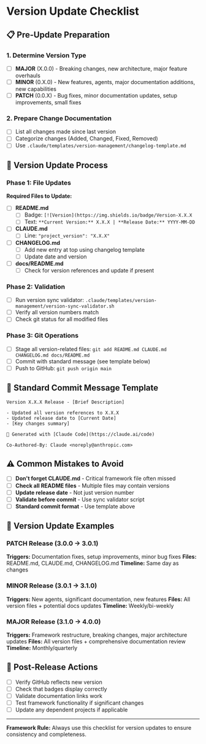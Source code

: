 # Version Update Checklist

## 📋 Pre-Update Preparation

### 1. Determine Version Type
- [ ] **MAJOR** (X.0.0) - Breaking changes, new architecture, major feature overhauls
- [ ] **MINOR** (0.X.0) - New features, agents, major documentation additions, new capabilities
- [ ] **PATCH** (0.0.X) - Bug fixes, minor documentation updates, setup improvements, small fixes

### 2. Prepare Change Documentation
- [ ] List all changes made since last version
- [ ] Categorize changes (Added, Changed, Fixed, Removed)
- [ ] Use `.claude/templates/version-management/changelog-template.md`

## 🔄 Version Update Process

### Phase 1: File Updates
**Required Files to Update:**

- [ ] **README.md**
  - [ ] Badge: `[![Version](https://img.shields.io/badge/Version-X.X.X`
  - [ ] Text: `**Current Version:** X.X.X | **Release Date:** YYYY-MM-DD`

- [ ] **CLAUDE.md**
  - [ ] Line: `"project_version": "X.X.X"`

- [ ] **CHANGELOG.md**
  - [ ] Add new entry at top using changelog template
  - [ ] Update date and version

- [ ] **docs/README.md**
  - [ ] Check for version references and update if present

### Phase 2: Validation
- [ ] Run version sync validator: `.claude/templates/version-management/version-sync-validator.sh`
- [ ] Verify all version numbers match
- [ ] Check git status for all modified files

### Phase 3: Git Operations
- [ ] Stage all version-related files: `git add README.md CLAUDE.md CHANGELOG.md docs/README.md`
- [ ] Commit with standard message (see template below)
- [ ] Push to GitHub: `git push origin main`

## 📝 Standard Commit Message Template

```
Version X.X.X Release - [Brief Description]

- Updated all version references to X.X.X
- Updated release date to [Current Date]
- [Key changes summary]

🤖 Generated with [Claude Code](https://claude.ai/code)

Co-Authored-By: Claude <noreply@anthropic.com>
```

## ⚠️ Common Mistakes to Avoid

- [ ] **Don't forget CLAUDE.md** - Critical framework file often missed
- [ ] **Check all README files** - Multiple files may contain versions
- [ ] **Update release date** - Not just version number
- [ ] **Validate before commit** - Use sync validator script
- [ ] **Standard commit format** - Use template above

## 🎯 Version Update Examples

### PATCH Release (3.0.0 → 3.0.1)
**Triggers:** Documentation fixes, setup improvements, minor bug fixes
**Files:** README.md, CLAUDE.md, CHANGELOG.md
**Timeline:** Same day as changes

### MINOR Release (3.0.1 → 3.1.0)
**Triggers:** New agents, significant documentation, new features
**Files:** All version files + potential docs updates
**Timeline:** Weekly/bi-weekly

### MAJOR Release (3.1.0 → 4.0.0)
**Triggers:** Framework restructure, breaking changes, major architecture updates
**Files:** All version files + comprehensive documentation review
**Timeline:** Monthly/quarterly

## 🔧 Post-Release Actions

- [ ] Verify GitHub reflects new version
- [ ] Check that badges display correctly
- [ ] Validate documentation links work
- [ ] Test framework functionality if significant changes
- [ ] Update any dependent projects if applicable

---

**Framework Rule:** Always use this checklist for version updates to ensure consistency and completeness.